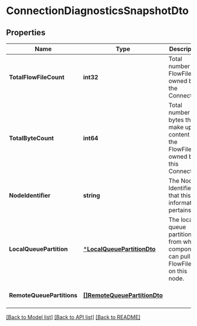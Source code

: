 # ConnectionDiagnosticsSnapshotDto

## Properties
Name | Type | Description | Notes
------------ | ------------- | ------------- | -------------
**TotalFlowFileCount** | **int32** | Total number of FlowFiles owned by the Connection | [optional] [default to null]
**TotalByteCount** | **int64** | Total number of bytes that make up the content for the FlowFiles owned by this Connection | [optional] [default to null]
**NodeIdentifier** | **string** | The Node Identifier that this information pertains to | [optional] [default to null]
**LocalQueuePartition** | [***LocalQueuePartitionDto**](LocalQueuePartitionDTO.md) | The local queue partition, from which components can pull FlowFiles on this node. | [optional] [default to null]
**RemoteQueuePartitions** | [**[]RemoteQueuePartitionDto**](RemoteQueuePartitionDTO.md) |  | [optional] [default to null]

[[Back to Model list]](../README.md#documentation-for-models) [[Back to API list]](../README.md#documentation-for-api-endpoints) [[Back to README]](../README.md)


